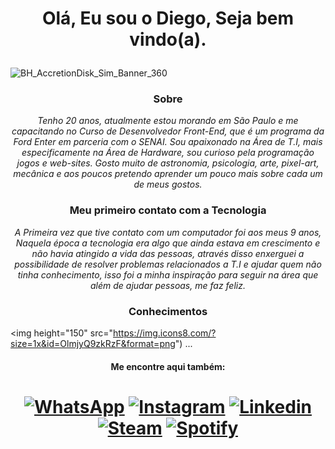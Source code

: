 # <p align="center"> Olá, Eu sou o Diego, Seja bem vindo(a). </p>

![BH_AccretionDisk_Sim_Banner_360](https://github.com/DiiegoAlves/DiiegoAlves/assets/71333244/bd3d3d5a-974d-4123-b4eb-2617427385a2)

### <p align="center"> Sobre </p>
*<p align="center"> Tenho 20 anos, atualmente estou morando em São Paulo e me capacitando no Curso de Desenvolvedor Front-End, que é um programa da Ford Enter em parceria com o SENAI. Sou apaixonado na Área de T.I, mais especificamente na Área de Hardware, sou curioso pela programação jogos e web-sites. Gosto muito de astronomia, psicologia, arte, pixel-art, mecânica e aos poucos pretendo aprender um pouco mais sobre cada um de meus gostos.*

### <p align="center"> Meu primeiro contato com a Tecnologia

*<p align="center"> A Primeira vez que tive contato com um computador foi aos meus 9 anos, Naquela época a tecnologia era algo que ainda
estava em crescimento e não havia atingido a vida das pessoas, através disso enxerguei a possibilidade de resolver problemas
relacionados a T.I e ajudar quem não tinha conhecimento, isso foi a minha inspiração para seguir na área que além de ajudar pessoas, me faz feliz. </p>*

### <p align="center"> Conhecimentos </p>

<img height="150" src="https://img.icons8.com/?size=1x&id=OlmjyQ9zkRzF&format=png")
...


#### <p align="center"> Me encontre aqui também: </p>

# <p align="center"> [![WhatsApp](https://img.shields.io/badge/WhatsApp-25D366?style=for-the-badge&logo=whatsapp&logoColor=white)](https://api.whatsapp.com/send/?phone=5511976729320&text&type=phone_number&app_absent=0) [![Instagram](https://img.shields.io/badge/Instagram-E4405F?style=for-the-badge&logo=instagram&logoColor=white)](https://instagram.com/ylwdi) [![Linkedin](https://img.shields.io/badge/LinkedIn-0077B5?style=for-the-badge&logo=linkedin&logoColor=white)](https://www.linkedin.com/in/diegoalvesrodriguees/) [![Steam](https://img.shields.io/badge/Steam-000000?style=for-the-badge&logo=steam&logoColor=white)](https://steamcommunity.com/profiles/76561198805409468) [![Spotify](https://img.shields.io/badge/Spotify-1ED760?style=for-the-badge&logo=spotify&logoColor=white)](https://open.spotify.com/user/diegoalves06?si=e9fa73b7415f4f74) </p>

